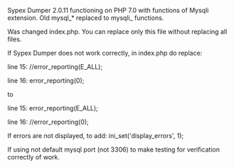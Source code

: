 Sypex Dumper 2.0.11 functioning on PHP 7.0 with functions of Mysqli extension. 
Old mysql_* replaced to mysqli_ functions. 

Was changed index.php. You can replace only this file without replacing all files.


If Sypex Dumper does not work correctly, in index.php do replace:

line 15: //error_reporting(E_ALL);

line 16: error_reporting(0);

to

line 15: error_reporting(E_ALL);

line 16: //error_reporting(0);

If errors are not displayed, to add: ini_set('display_errors', 1);

If using not default mysql port (not 3306) to make testing for verification correctly of work.

